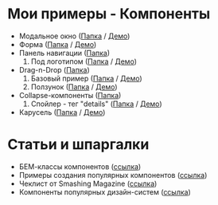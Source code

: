# Мои примеры - Компоненты

- Модальное окно               ([Папка](modal) /                     [Демо](https://hisbvdis.github.io/components/modal/index.html))
- Форма                        ([Папка](form) /                      [Демо](https://hisbvdis.github.io/components/form/index.html))
- Панель навигации             ([Папка](nav/))
  1. Под логотипом             ([Папка](nav/static-under-logo) /     [Демо](https://hisbvdis.github.io/components/nav/static-under-logo/src/index.html))
- Drag-n-Drop                  ([Папка](drag-n-drop))
  1. Базовый пример            ([Папка](drag-n-drop/1base) /         [Демо](https://hisbvdis.github.io/components/drag-n-drop/1base/index.html))
  2. Ползунок                  ([Папка](drag-n-drop/2range-custom) / [Демо](https://hisbvdis.github.io/components/drag-n-drop/2range-custom/index.html))
- Collapse-компоненты          ([Папка](collapse))
  1. Спойлер - тег "details"   ([Папка](collapse/1single-spoiler) /  [Демо](https://hisbvdis.github.io/components/collapse/1single-spoiler/index.html))
- Карусель                     ([Папка](carousel/) /                 [Демо](https://hisbvdis.github.io/components/carousel/src/index.html))
  


# Статьи и шпаргалки
- БЕМ-классы компонентов                  ([ссылка](https://9elements.com/bem-cheat-sheet))
- Примеры создания популярных компонентов ([ссылка](https://csslayout.io/patterns))
- Чеклист от Smashing Magazine            ([ссылка](https://www.dropbox.com/s/ve6m3ngp5rmgu74/interface-design-patterns-checklist-2020.pdf?dl=0))
- Компоненты популярных дизайн-систем     ([ссылка](https://component.gallery/))